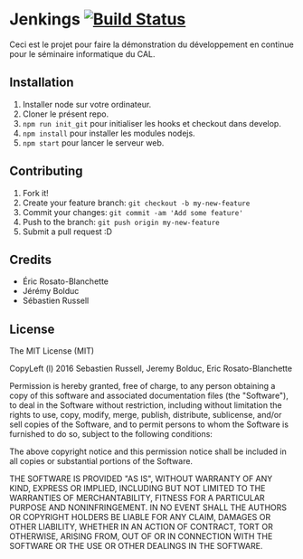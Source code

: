 # Jenkings [![Build Status](https://travis-ci.org/MiiMii1205/Jenkings.svg?branch=develop)](https://travis-ci.org/MiiMii1205/Jenkings.svg?branch=develop)

Ceci est le projet pour faire la démonstration du développement en continue pour
le séminaire informatique du CAL.

## Installation

1. Installer node sur votre ordinateur.
2. Cloner le présent repo.
3. `npm run init_git` pour initialiser les hooks et checkout dans develop.
4. `npm install` pour installer les modules nodejs.
5. `npm start` pour lancer le serveur web.

## Contributing

1. Fork it!
2. Create your feature branch: `git checkout -b my-new-feature`
3. Commit your changes: `git commit -am 'Add some feature'`
4. Push to the branch: `git push origin my-new-feature`
5. Submit a pull request :D

## Credits

* Éric Rosato-Blanchette
* Jérémy Bolduc
* Sébastien Russell

## License

The MIT License (MIT)

CopyLeft (l) 2016 Sebastien Russell, Jeremy Bolduc, Eric Rosato-Blanchette

Permission is hereby granted, free of charge, to any person obtaining a copy
of this software and associated documentation files (the "Software"), to deal
in the Software without restriction, including without limitation the rights
to use, copy, modify, merge, publish, distribute, sublicense, and/or sell
copies of the Software, and to permit persons to whom the Software is
furnished to do so, subject to the following conditions:

The above copyright notice and this permission notice shall be included in all
copies or substantial portions of the Software.

THE SOFTWARE IS PROVIDED "AS IS", WITHOUT WARRANTY OF ANY KIND, EXPRESS OR
IMPLIED, INCLUDING BUT NOT LIMITED TO THE WARRANTIES OF MERCHANTABILITY,
FITNESS FOR A PARTICULAR PURPOSE AND NONINFRINGEMENT. IN NO EVENT SHALL THE
AUTHORS OR COPYRIGHT HOLDERS BE LIABLE FOR ANY CLAIM, DAMAGES OR OTHER
LIABILITY, WHETHER IN AN ACTION OF CONTRACT, TORT OR OTHERWISE, ARISING FROM,
OUT OF OR IN CONNECTION WITH THE SOFTWARE OR THE USE OR OTHER DEALINGS IN THE
SOFTWARE.

